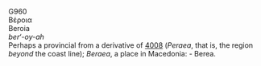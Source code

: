 <body>
  <p>G960<br>  Βέροια  <br> Beroia  <br><i>ber‘-oy-ah </i><br>Perhaps a provincial from a derivative of <a href="g4008.htm">4008</a> (<i>Peraea</i>, that is, the region <i>beyond</i> the coast line); <i>Beraea</i>, a place in Macedonia: - Berea.<br></p>
 </body>
